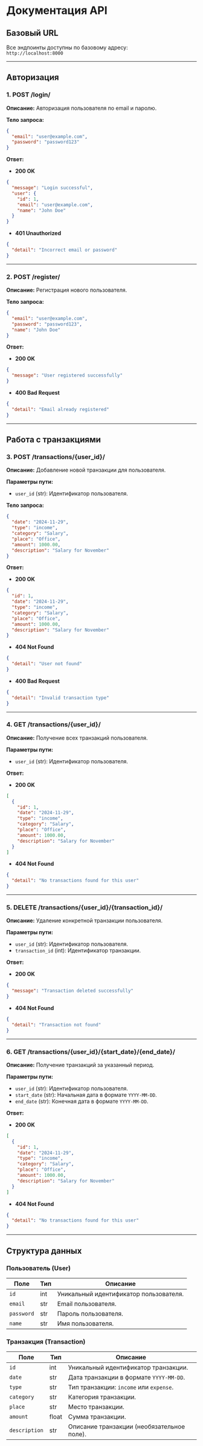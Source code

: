 # Документация API

## Базовый URL
Все эндпоинты доступны по базовому адресу:  
`http://localhost:8000`

---

## Авторизация

### 1. **POST /login/**  
**Описание:** Авторизация пользователя по email и паролю.

**Тело запроса:**
```json
{
  "email": "user@example.com",
  "password": "password123"
}
```

**Ответ:**
- **200 OK**
```json
{
  "message": "Login successful",
  "user": {
    "id": 1,
    "email": "user@example.com",
    "name": "John Doe"
  }
}
```
- **401 Unauthorized**
```json
{
  "detail": "Incorrect email or password"
}
```

---

### 2. **POST /register/**  
**Описание:** Регистрация нового пользователя.

**Тело запроса:**
```json
{
  "email": "user@example.com",
  "password": "password123",
  "name": "John Doe"
}
```

**Ответ:**
- **200 OK**
```json
{
  "message": "User registered successfully"
}
```
- **400 Bad Request**
```json
{
  "detail": "Email already registered"
}
```

---

## Работа с транзакциями

### 3. **POST /transactions/{user_id}/**  
**Описание:** Добавление новой транзакции для пользователя.  

**Параметры пути:**
- `user_id` (str): Идентификатор пользователя.

**Тело запроса:**
```json
{
  "date": "2024-11-29",
  "type": "income",
  "category": "Salary",
  "place": "Office",
  "amount": 1000.00,
  "description": "Salary for November"
}
```

**Ответ:**
- **200 OK**
```json
{
  "id": 1,
  "date": "2024-11-29",
  "type": "income",
  "category": "Salary",
  "place": "Office",
  "amount": 1000.00,
  "description": "Salary for November"
}
```
- **404 Not Found**
```json
{
  "detail": "User not found"
}
```
- **400 Bad Request**
```json
{
  "detail": "Invalid transaction type"
}
```

---

### 4. **GET /transactions/{user_id}/**  
**Описание:** Получение всех транзакций пользователя.  

**Параметры пути:**
- `user_id` (str): Идентификатор пользователя.

**Ответ:**
- **200 OK**
```json
[
  {
    "id": 1,
    "date": "2024-11-29",
    "type": "income",
    "category": "Salary",
    "place": "Office",
    "amount": 1000.00,
    "description": "Salary for November"
  }
]
```
- **404 Not Found**
```json
{
  "detail": "No transactions found for this user"
}
```

---

### 5. **DELETE /transactions/{user_id}/{transaction_id}/**  
**Описание:** Удаление конкретной транзакции пользователя.  

**Параметры пути:**
- `user_id` (str): Идентификатор пользователя.  
- `transaction_id` (int): Идентификатор транзакции.

**Ответ:**
- **200 OK**
```json
{
  "message": "Transaction deleted successfully"
}
```
- **404 Not Found**
```json
{
  "detail": "Transaction not found"
}
```

---

### 6. **GET /transactions/{user_id}/{start_date}/{end_date}/**  
**Описание:** Получение транзакций за указанный период.  

**Параметры пути:**
- `user_id` (str): Идентификатор пользователя.  
- `start_date` (str): Начальная дата в формате `YYYY-MM-DD`.  
- `end_date` (str): Конечная дата в формате `YYYY-MM-DD`.

**Ответ:**
- **200 OK**
```json
[
  {
    "id": 1,
    "date": "2024-11-29",
    "type": "income",
    "category": "Salary",
    "place": "Office",
    "amount": 1000.00,
    "description": "Salary for November"
  }
]
```
- **404 Not Found**
```json
{
  "detail": "No transactions found for this user"
}
```

---

## Структура данных

### Пользователь (User)
| Поле      | Тип   | Описание                |
|-----------|-------|-------------------------|
| `id`      | int   | Уникальный идентификатор пользователя. |
| `email`   | str   | Email пользователя.     |
| `password`| str   | Пароль пользователя.    |
| `name`    | str   | Имя пользователя.       |

### Транзакция (Transaction)
| Поле         | Тип    | Описание                       |
|--------------|--------|--------------------------------|
| `id`         | int    | Уникальный идентификатор транзакции. |
| `date`       | str    | Дата транзакции в формате `YYYY-MM-DD`. |
| `type`       | str    | Тип транзакции: `income` или `expense`. |
| `category`   | str    | Категория транзакции.          |
| `place`      | str    | Место транзакции.              |
| `amount`     | float  | Сумма транзакции.              |
| `description`| str    | Описание транзакции (необязательное поле). |
